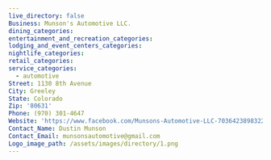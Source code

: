 ```yaml
---
live_directory: false
Business: Munson's Automotive LLC.
dining_categories:
entertainment_and_recreation_categories:
lodging_and_event_centers_categories:
nightlife_categories:
retail_categories:
service_categories:
  - automotive
Street: 1130 8th Avenue
City: Greeley
State: Colorado
Zip: '80631'
Phone: (970) 301-4647
Website: 'https://www.facebook.com/Munsons-Automotive-LLC-703642389832256/'
Contact_Name: Dustin Munson
Contact_Email: munsonsautomotive@gmail.com
Logo_image_path: /assets/images/directory/1.png
---
```


